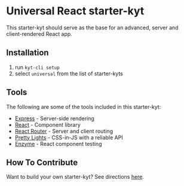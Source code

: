 # Universal React starter-kyt

This starter-kyt should serve as the base for an advanced, server and client-rendered React app.

## Installation

1. run `kyt-cli setup`
2. select `universal` from the list of starter-kyts

## Tools

The following are some of the tools included in this starter-kyt:

- [Express](https://expressjs.com/) - Server-side rendering
- [React](https://reactjs.org/) - Component library
- [React Router](https://reacttraining.com/react-router/) - Server and client routing
- [Pretty Lights](https://github.com/nytimes/pretty-lights) - CSS-in-JS with a reliable API
- [Enzyme](https://airbnb.io/enzyme/) - React component testing

## How To Contribute

Want to build your own starter-kyt?
See directions [here](https://github.com/NYTimes/kyt/blob/master/docs/Starterkyts.md).
